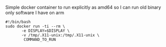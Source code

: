 Simple docker container to run explicitly as amd64 so I can run old binary only software I have on arm

```
#!/bin/bash
sudo docker run -ti --rm \
       -e DISPLAY=$DISPLAY \
       -v /tmp/.X11-unix:/tmp/.X11-unix \
        COMMAND_TO_RUN
```
